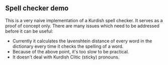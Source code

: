 ## Spell checker demo
This is a very naive implementation of a Kurdish spell checker. It serves as a proof of concept only. There are many issues which need to be addressed before it can be useful:
 - Currently it calculates the lavenshtein distance of every word in the dictionary every time it checks the spelling of a word.
 - Because of the above point, it's too slow to be practical.
 - It doesn't deal with Kurdish Clitic (sticky) pronouns.